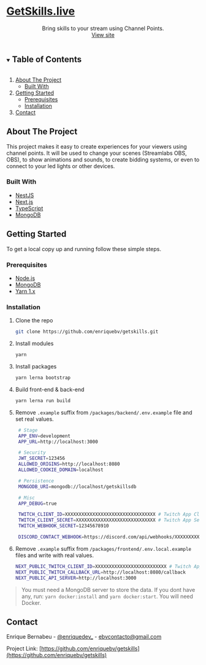 <p align="center">
  <a href="https://github.com/enriquebv/getskills">
    <h1>GetSkills.live</h1>
  </a>

  <p align="center">
    Bring skills to your stream using Channel Points.
    <br />
    <a href="https://getskills.live">View site</a>
  </p>
</p>

<!-- TABLE OF CONTENTS -->
<details open="open">
  <summary><h2 style="display: inline-block">Table of Contents</h2></summary>
  <ol>
    <li>
      <a href="#about-the-project">About The Project</a>
      <ul>
        <li><a href="#built-with">Built With</a></li>
      </ul>
    </li>
    <li>
      <a href="#getting-started">Getting Started</a>
      <ul>
        <li><a href="#prerequisites">Prerequisites</a></li>
        <li><a href="#installation">Installation</a></li>
      </ul>
    </li>
    <li><a href="#contact">Contact</a></li>
  </ol>
</details>

## About The Project

This project makes it easy to create experiences for your viewers using channel points. It will be used to change your scenes (Streamlabs OBS, OBS), to show animations and sounds, to create bidding systems, or even to connect to your led lights or other devices.

### Built With

- [NestJS](https://nestjs.com/)
- [Next.js](https://nextjs.com/)
- [TypeScript](https://www.typescriptlang.org/)
- [MongoDB](https://www.mongodb.com/)

## Getting Started

To get a local copy up and running follow these simple steps.

### Prerequisites

- [Node.js](https://nodejs.org/)
- [MongoDB](https://www.mongodb.com/)
- [Yarn 1.x](https://classic.yarnpkg.com)

### Installation

1. Clone the repo
   ```sh
   git clone https://github.com/enriquebv/getskills.git
   ```
2. Install modules
   ```sh
   yarn
   ```
3. Install packages
   ```sh
   yarn lerna bootstrap
   ```
4. Build front-end & back-end
   ```sh
   yarn lerna run build
   ```
5. Remove `.example` suffix from `/packages/backend/.env.example` file and set real values.

   ```bash
    # Stage
    APP_ENV=development
    APP_URL=http://localhost:3000

    # Security
    JWT_SECRET=123456
    ALLOWED_ORIGINS=http://localhost:8080
    ALLOWED_COOKIE_DOMAIN=localhost

    # Persistence
    MONGODB_URI=mongodb://localhost/getskillsdb

    # Misc
    APP_DEBUG=true

    TWITCH_CLIENT_ID=XXXXXXXXXXXXXXXXXXXXXXXXXXXXXXXXX # Twitch App Client ID
    TWITCH_CLIENT_SECRET=XXXXXXXXXXXXXXXXXXXXXXXXXXXXX # Twitch App Secret
    TWITCH_WEBHOOK_SECRET=12345678910

    DISCORD_CONTACT_WEBHOOK=https://discord.com/api/webhooks/XXXXXXXXXXXXXXXXXXXXX/XXXXXXXXXXXXXXXXXXXXXXXXXXXX # Discord channel webhook url
   ```

6. Remove `.example` suffix from `/packages/frontend/.env.local.example` files and write with real values.
   ```bash
   NEXT_PUBLIC_TWITCH_CLIENT_ID=XXXXXXXXXXXXXXXXXXXXXXXXXX # Twitch App Client ID
   NEXT_PUBLIC_TWITCH_CALLBACK_URL=http://localhost:8080/callback
   NEXT_PUBLIC_API_SERVER=http://localhost:3000
   ```

> You must need a MongoDB server to store the data. If you dont have any, run: `yarn docker:install` and `yarn docker:start`. You will need Docker.

<!-- CONTACT -->

## Contact

Enrique Bernabeu - [@enriquedev\_](https://twitter.com/enriquedev_) - ebvcontacto@gmail.com

Project Link: [https://github.com/enriquebv/getskills](https://github.com/enriquebv/getskills)
